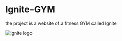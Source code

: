 # Ignite-GYM
the project is a website of a fitness GYM called Ignite

![ignite logo](https://github.com/Ammar-khalid-m/Ignite-GYM/assets/120391895/7bf22f76-89ce-4d7c-a7bd-d27e85ecfb80)
